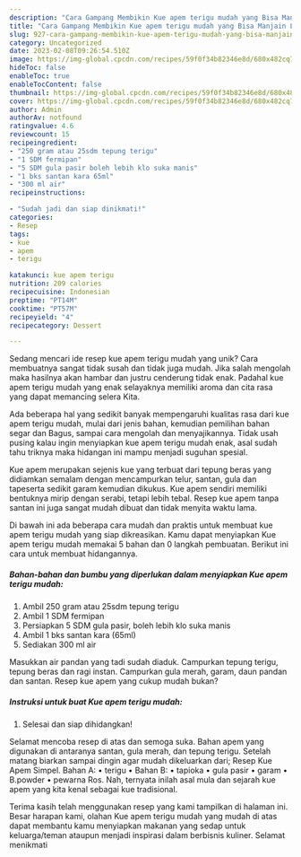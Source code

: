 ```yaml
---
description: "Cara Gampang Membikin Kue apem terigu mudah yang Bisa Manjain Lidah"
title: "Cara Gampang Membikin Kue apem terigu mudah yang Bisa Manjain Lidah"
slug: 927-cara-gampang-membikin-kue-apem-terigu-mudah-yang-bisa-manjain-lidah
category: Uncategorized
date: 2023-02-08T09:26:54.510Z
image: https://img-global.cpcdn.com/recipes/59f0f34b82346e8d/680x482cq70/kue-apem-terigu-mudah-foto-resep-utama.jpg
hideToc: false
enableToc: true
enableTocContent: false
thumbnail: https://img-global.cpcdn.com/recipes/59f0f34b82346e8d/680x482cq70/kue-apem-terigu-mudah-foto-resep-utama.jpg
cover: https://img-global.cpcdn.com/recipes/59f0f34b82346e8d/680x482cq70/kue-apem-terigu-mudah-foto-resep-utama.jpg
author: Admin
authorAv: notfound
ratingvalue: 4.6
reviewcount: 15
recipeingredient:
- "250 gram atau 25sdm tepung terigu"
- "1 SDM fermipan"
- "5 SDM gula pasir boleh lebih klo suka manis"
- "1 bks santan kara 65ml"
- "300 ml air"
recipeinstructions:

- "Sudah jadi dan siap dinikmati!"
categories:
- Resep
tags:
- kue
- apem
- terigu

katakunci: kue apem terigu 
nutrition: 209 calories
recipecuisine: Indonesian
preptime: "PT14M"
cooktime: "PT57M"
recipeyield: "4"
recipecategory: Dessert

---
```





Sedang mencari ide resep kue apem terigu mudah yang unik? Cara membuatnya sangat tidak susah dan tidak juga mudah. Jika salah mengolah maka hasilnya akan hambar dan justru cenderung tidak enak. Padahal kue apem terigu mudah yang enak selayaknya memiliki aroma dan cita rasa yang dapat memancing selera Kita.





Ada beberapa hal yang sedikit banyak mempengaruhi kualitas rasa dari kue apem terigu mudah, mulai dari jenis bahan, kemudian pemilihan bahan segar dan Bagus, sampai cara mengolah dan menyajikannya. Tidak usah pusing kalau ingin menyiapkan kue apem terigu mudah enak,      asal sudah tahu triknya maka hidangan ini mampu menjadi suguhan spesial.














Kue apem merupakan sejenis kue yang terbuat dari tepung beras yang didiamkan semalam dengan mencampurkan telur, santan, gula dan tapeserta sedikit garam kemudian dikukus. Kue apem sendiri memiliki bentuknya mirip dengan serabi, tetapi lebih tebal. Resep kue apem tanpa santan ini juga sangat mudah dibuat dan tidak menyita waktu lama.






Di bawah ini ada beberapa cara mudah dan praktis untuk membuat kue apem terigu mudah yang siap dikreasikan. Kamu dapat menyiapkan Kue apem terigu mudah memakai 5 bahan dan 0 langkah pembuatan. Berikut ini cara untuk membuat hidangannya.

<!--inarticleads1-->

##### Bahan-bahan dan bumbu yang diperlukan dalam menyiapkan Kue apem terigu mudah:

1. Ambil 250 gram atau 25sdm tepung terigu
1. Ambil 1 SDM fermipan
1. Persiapkan 5 SDM gula pasir, boleh lebih klo suka manis
1. Ambil 1 bks santan kara (65ml)
1. Sediakan 300 ml air


Masukkan air pandan yang tadi sudah diaduk. Campurkan tepung terigu, tepung beras dan ragi instan. Campurkan gula merah, garam, daun pandan dan santan. Resep kue apem yang cukup mudah bukan? 

<!--inarticleads2-->

##### Instruksi untuk buat Kue apem terigu mudah:


1. Selesai dan siap dihidangkan!

Selamat mencoba resep di atas dan semoga suka. Bahan apem yang digunakan di antaranya santan, gula merah, dan tepung terigu. Setelah matang biarkan sampai dingin agar mudah dikeluarkan dari; Resep Kue Apem Simpel. Bahan A: • terigu • Bahan B: • tapioka • gula pasir • garam • B.powder • pewarna Ros. Nah, ternyata inilah asal mula dan sejarah kue apem yang kita kenal sebagai kue tradisional. 

Terima kasih telah menggunakan resep yang kami tampilkan di halaman ini. Besar harapan kami, olahan Kue apem terigu mudah yang mudah di atas dapat membantu kamu menyiapkan makanan yang sedap untuk keluarga/teman ataupun menjadi inspirasi dalam berbisnis kuliner. Selamat menikmati

